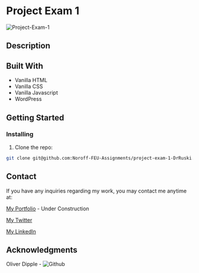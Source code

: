 # Project Exam 1

![Project-Exam-1](https://user-images.githubusercontent.com/96174153/206181444-cf6ccd5c-a319-4abc-a7a4-e8263ff8d7a2.png)

## Description



## Built With

- Vanilla HTML
- Vanilla CSS
- Vanilla Javascript
- WordPress

## Getting Started

### Installing

1. Clone the repo:

```bash
git clone git@github.com:Noroff-FEU-Assignments/project-exam-1-DrRuski.git
```

## Contact

If you have any inquiries regarding my work, you may contact me anytime at:

[My Portfolio](imdev.no) - Under Construction

[My Twitter](https://twitter.com/IlyaMartchenko)

[My LinkedIn](https://www.linkedin.com/in/ilya-martchenko/)


## Acknowledgments

Oliver Dipple - ![Github](https://github.com/fermain)
